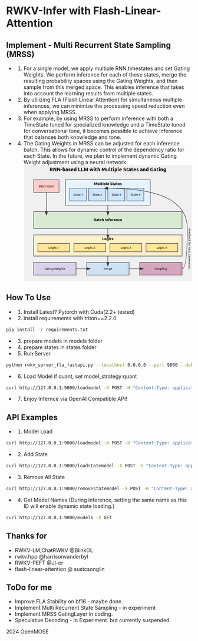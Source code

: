 # RWKV-Infer with Flash-Linear-Attention

## Implement - Multi Recurrent State Sampling (MRSS)
   - 1. For a single model, we apply multiple RNN timestates and set Gating Weights. We perform inference for each of these states, merge the resulting probability spaces using the Gating Weights, and then sample from this merged space. This enables inference that takes into account the learning results from multiple states.
   - 2. By utilizing FLA (Flash Linear Attention) for simultaneous multiple inferences, we can minimize the processing speed reduction even when applying MRSS.
   - 3. For example, by using MRSS to perform inference with both a TimeState tuned for specialized knowledge and a TimeState tuned for conversational tone, it becomes possible to achieve inference that balances both knowledge and tone.
   - 4. The Gating Weights in MRSS can be adjusted for each inference batch. This allows for dynamic control of the dependency ratio for each State. In the future, we plan to implement dynamic Gating Weight adjustment using a neural network.
   ![mrss](mrss.png)

## How To Use
   - 1. Install Latest? Pytorch with Cuda(2.2+ tested)
   - 2. install requirements with triton==2.2.0
```sh
pip install -r requirements.txt
```    
   - 3. prepare models in models folder
   - 4. prepare states in states folder
   - 5. Run Server 
```sh
python rwkv_server_fla_fastapi.py --localhost 0.0.0.0 --port 9000 --debug False --workers 64 --dynamic_state_cache_size 512
```     
   - 6. Load Model if quant, set model_strategy:quant
```sh
curl http://127.0.0.1:9000/loadmodel -X POST -H "Content-Type: application/json" -d '{"model_filename":"models/RWKV-x060-World-1B6-v2.1-20240328-ctx4096.pth","model_viewname":"RWKV x060 1B6 Base","model_strategy":""}'
```
   - 7. Enjoy Infernce via OpenAI Compatible API!


## API Examples
   - 1. Model Load
```sh
curl http://127.0.0.1:9000/loadmodel -X POST -H "Content-Type: application/json" -d '{"model_filename":"models/RWKV-x060-World-1B6-v2.1-20240328-ctx4096.pth","model_viewname":"RWKV x060 1B6 Base","model_strategy":""}'
```
   - 2. Add State
```sh
curl http://127.0.0.1:9000/loadstatemodel -X POST -H "Content-Type: application/json" -d '{"state_filename":"state.pth","state_viewname":"State Test"}'
```
   - 3. Remove All State
```sh
curl http://127.0.0.1:9000/removestatemodel -X POST -H "Content-Type: application/json" -d '{"dummy":"dummy"}'
```
   - 4. Get Model Names (During inference, setting the same name as this ID will enable dynamic state loading.)
```sh
curl http://127.0.0.1:9000/models -X GET
```

## Thanks for
   - RWKV-LM,ChatRWKV @BlinkDL
   - rwkv.hpp @harrisonvanderbyl
   - RWKV-PEFT @Jl-er
   - flash-linear-attention @ sustcsonglin


## ToDo for me
   - Improve FLA Stability on bf16 - maybe done.
   - Implement Multi Recurrent State Sampling - in experiment
   - Implement MRSS GatingLayer in coding.
   - Speculative Decoding - In Experiment. but currently suspended.
   
2024 OpenMOSE
